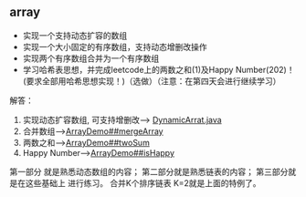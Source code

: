## array
-   实现一个支持动态扩容的数组
-   实现一个大小固定的有序数组，支持动态增删改操作
-   实现两个有序数组合并为一个有序数组
-   学习哈希表思想，并完成leetcode上的两数之和(1)及Happy Number(202)！
(要求全部用哈希思想实现！)（选做）（注意：在第四天会进行继续学习）

解答： 
1. 实现动态扩容数组, 可支持增删改--> [DynamicArrat.java](https://github.com/GavinAlison/leetcode/tree/master/algorithm/src/main/java/com/alison/DynamicArray.java)
2. 合并数组-->[ArrayDemo##mergeArray](https://github.com/GavinAlison/leetcode/tree/master/algorithm/src/main/java/com/alison/ArrayDemo.java)
3. 两数之和-->[ArrayDemo##twoSum](https://github.com/GavinAlison/leetcode/tree/master/algorithm/src/main/java/com/alison/ArrayDemo.java)
4. Happy Number-->[ArrayDemo##isHappy](https://github.com/GavinAlison/leetcode/tree/master/algorithm/src/main/java/com/alison/ArrayDemo.java)


第一部分 就是熟悉动态数组的内容；
第二部分就是熟悉链表的内容；
第三部分就是在这些基础上 进行练习。
合并K个排序链表 K=2就是上面的特例了。



